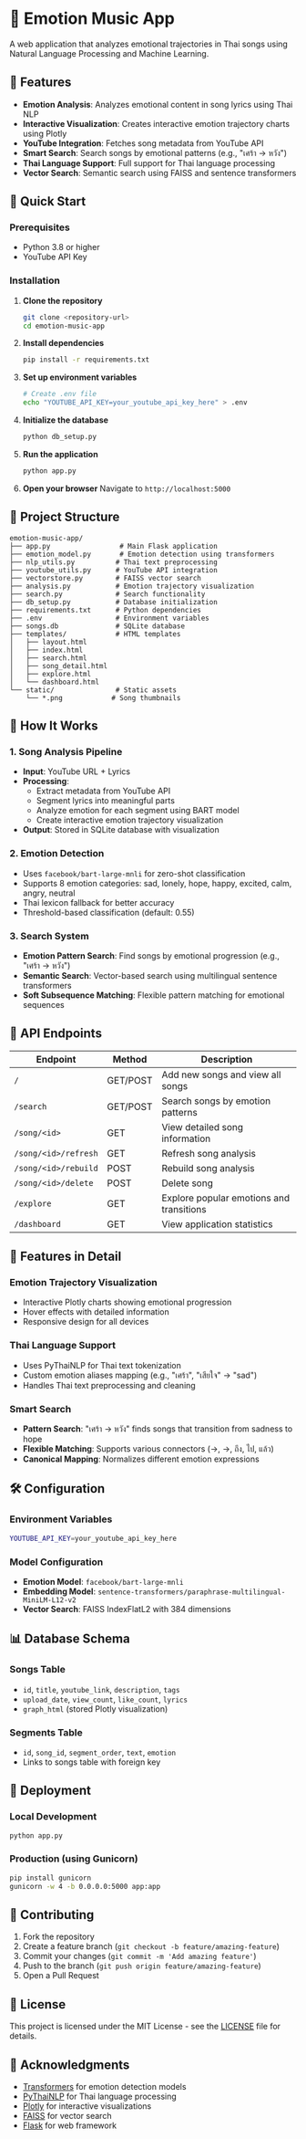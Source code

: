 # 🎵 Emotion Music App

A web application that analyzes emotional trajectories in Thai songs using Natural Language Processing and Machine Learning.

## 🌟 Features

- **Emotion Analysis**: Analyzes emotional content in song lyrics using Thai NLP
- **Interactive Visualization**: Creates interactive emotion trajectory charts using Plotly
- **YouTube Integration**: Fetches song metadata from YouTube API
- **Smart Search**: Search songs by emotional patterns (e.g., "เศร้า → หวัง")
- **Thai Language Support**: Full support for Thai language processing
- **Vector Search**: Semantic search using FAISS and sentence transformers

## 🚀 Quick Start

### Prerequisites

- Python 3.8 or higher
- YouTube API Key

### Installation

1. **Clone the repository**
   ```bash
   git clone <repository-url>
   cd emotion-music-app
   ```

2. **Install dependencies**
   ```bash
   pip install -r requirements.txt
   ```

3. **Set up environment variables**
   ```bash
   # Create .env file
   echo "YOUTUBE_API_KEY=your_youtube_api_key_here" > .env
   ```

4. **Initialize the database**
   ```bash
   python db_setup.py
   ```

5. **Run the application**
   ```bash
   python app.py
   ```

6. **Open your browser**
   Navigate to `http://localhost:5000`

## 📁 Project Structure

```
emotion-music-app/
├── app.py                 # Main Flask application
├── emotion_model.py       # Emotion detection using transformers
├── nlp_utils.py          # Thai text preprocessing
├── youtube_utils.py      # YouTube API integration
├── vectorstore.py        # FAISS vector search
├── analysis.py           # Emotion trajectory visualization
├── search.py             # Search functionality
├── db_setup.py           # Database initialization
├── requirements.txt      # Python dependencies
├── .env                  # Environment variables
├── songs.db              # SQLite database
├── templates/            # HTML templates
│   ├── layout.html
│   ├── index.html
│   ├── search.html
│   ├── song_detail.html
│   ├── explore.html
│   └── dashboard.html
└── static/               # Static assets
    └── *.png            # Song thumbnails
```

## 🎯 How It Works

### 1. Song Analysis Pipeline
- **Input**: YouTube URL + Lyrics
- **Processing**: 
  - Extract metadata from YouTube API
  - Segment lyrics into meaningful parts
  - Analyze emotion for each segment using BART model
  - Create interactive emotion trajectory visualization
- **Output**: Stored in SQLite database with visualization

### 2. Emotion Detection
- Uses `facebook/bart-large-mnli` for zero-shot classification
- Supports 8 emotion categories: sad, lonely, hope, happy, excited, calm, angry, neutral
- Thai lexicon fallback for better accuracy
- Threshold-based classification (default: 0.55)

### 3. Search System
- **Emotion Pattern Search**: Find songs by emotional progression (e.g., "เศร้า → หวัง")
- **Semantic Search**: Vector-based search using multilingual sentence transformers
- **Soft Subsequence Matching**: Flexible pattern matching for emotional sequences

## 🔧 API Endpoints

| Endpoint | Method | Description |
|----------|--------|-------------|
| `/` | GET/POST | Add new songs and view all songs |
| `/search` | GET/POST | Search songs by emotion patterns |
| `/song/<id>` | GET | View detailed song information |
| `/song/<id>/refresh` | GET | Refresh song analysis |
| `/song/<id>/rebuild` | POST | Rebuild song analysis |
| `/song/<id>/delete` | POST | Delete song |
| `/explore` | GET | Explore popular emotions and transitions |
| `/dashboard` | GET | View application statistics |

## 🎨 Features in Detail

### Emotion Trajectory Visualization
- Interactive Plotly charts showing emotional progression
- Hover effects with detailed information
- Responsive design for all devices

### Thai Language Support
- Uses PyThaiNLP for Thai text tokenization
- Custom emotion aliases mapping (e.g., "เศร้า", "เสียใจ" → "sad")
- Handles Thai text preprocessing and cleaning

### Smart Search
- **Pattern Search**: "เศร้า → หวัง" finds songs that transition from sadness to hope
- **Flexible Matching**: Supports various connectors (→, ->, ถึง, ไป, แล้ว)
- **Canonical Mapping**: Normalizes different emotion expressions

## 🛠️ Configuration

### Environment Variables
```bash
YOUTUBE_API_KEY=your_youtube_api_key_here
```

### Model Configuration
- **Emotion Model**: `facebook/bart-large-mnli`
- **Embedding Model**: `sentence-transformers/paraphrase-multilingual-MiniLM-L12-v2`
- **Vector Search**: FAISS IndexFlatL2 with 384 dimensions

## 📊 Database Schema

### Songs Table
- `id`, `title`, `youtube_link`, `description`, `tags`
- `upload_date`, `view_count`, `like_count`, `lyrics`
- `graph_html` (stored Plotly visualization)

### Segments Table
- `id`, `song_id`, `segment_order`, `text`, `emotion`
- Links to songs table with foreign key

## 🚀 Deployment

### Local Development
```bash
python app.py
```

### Production (using Gunicorn)
```bash
pip install gunicorn
gunicorn -w 4 -b 0.0.0.0:5000 app:app
```

## 🤝 Contributing

1. Fork the repository
2. Create a feature branch (`git checkout -b feature/amazing-feature`)
3. Commit your changes (`git commit -m 'Add amazing feature'`)
4. Push to the branch (`git push origin feature/amazing-feature`)
5. Open a Pull Request

## 📝 License

This project is licensed under the MIT License - see the [LICENSE](LICENSE) file for details.

## 🙏 Acknowledgments

- [Transformers](https://huggingface.co/transformers/) for emotion detection models
- [PyThaiNLP](https://github.com/PyThaiNLP/pythainlp) for Thai language processing
- [Plotly](https://plotly.com/) for interactive visualizations
- [FAISS](https://github.com/facebookresearch/faiss) for vector search
- [Flask](https://flask.palletsprojects.com/) for web framework
